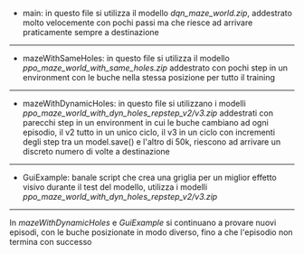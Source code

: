 - main: in questo file si utilizza il modello *dqn_maze_world.zip*, addestrato molto velocemente con pochi passi ma che riesce ad arrivare praticamente sempre a destinazione
---
- mazeWithSameHoles: in questo file si utilizza il modello *ppo_maze_world_with_same_holes.zip* addestrato con pochi step in un environment con le buche nella stessa posizione per tutto il training
---
- mazeWithDynamicHoles: in questo file si utilizzano i modelli *ppo_maze_world_with_dyn_holes_repstep_v2/v3.zip* addestrati con parecchi step in un environment in cui le buche cambiano ad ogni episodio, il v2 tutto in un unico ciclo, il v3 in un ciclo con incrementi degli step tra un model.save() e l'altro di 50k, riescono ad arrivare un discreto numero di volte a destinazione
---
- GuiExample: banale script che crea una griglia per un miglior effetto visivo durante il test del modello, utilizza i modelli *ppo_maze_world_with_dyn_holes_repstep_v2/v3.zip*
---
In *mazeWithDynamicHoles* e *GuiExample* si continuano a provare nuovi episodi, con le buche posizionate in modo diverso, fino a che l'episodio non termina con successo